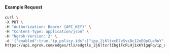 <!-- Code generated for API Clients. DO NOT EDIT. -->

#### Example Request

```bash
curl \
-X PUT \
-H "Authorization: Bearer {API_KEY}" \
-H "Content-Type: application/json" \
-H "Ngrok-Version: 2" \
-d '{"enabled":true,"ip_policy_ids":["ipp_2j6ltxcE7eSvsBc12oEOpCLeRuY","ipp_2j6ltvrqACn2ZEIglnUXvpxTF11"]}' \
https://api.ngrok.com/edges/tls/edgtls_2j6ltxrlIbg1FcFLHj1xKYIgqFq/ip_restriction
```
